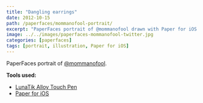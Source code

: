 ```yaml
---
title: "Dangling earrings"
date: 2012-10-15
path: /paperfaces/mommanofool-portrait/
excerpt: "PaperFaces portrait of @mommanofool drawn with Paper for iOS on an iPad."
image: ../../images/paperfaces-mommanofool-twitter.jpg
categories: [paperfaces]
tags: [portrait, illustration, Paper for iOS]
---
```


PaperFaces portrait of [@mommanofool](https://twitter.com/mommanofool).

**Tools used:**

- [LunaTik Alloy Touch Pen](https://www.amazon.com/gp/product/B00821TR7G/ref=as_li_ss_tl?ie=UTF8&tag=mademist-20&linkCode=as2&camp=1789&creative=390957&creativeASIN=B00821TR7G)
- [Paper for iOS](https://paper.bywetransfer.com/)
